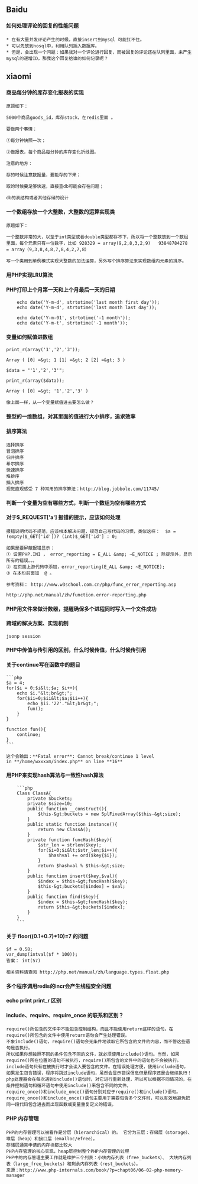 
## Baidu 

#### 如何处理评论的回复的性能问题
    * 在有大量并发评论产生的时候，直接insert到mysql 可能扛不住。
    * 可以先放到nosql中，利用队列插入数据库。
    * 但是，会出现一个问题：如果我对一个评论进行回复，而被回复的评论还在队列里面，未产生mysql的递增ID，那我这个回复给谁的如何记录呢？

#### 


## xiaomi

#### 商品每分钟的库存变化报表的实现

    原题如下：

    5000个商品goods_id，库存stock，在redis里面 。  

    要做两个事情：

    ①每分钟快照一次；

    ②做报表，每个商品每分钟的库存变化折线图。

    注意的地方：

    存的时候注意数据量，要能存的下来；

    取的时候要足够快速，直接查db可能会存在问题；

    db的表结构或者其他存储的设计

#### 一个数组存放一个大整数，大整数的运算实现类

    原题如下：

    一个整数非常的大，以至于int类型或者double类型都存不下，所以将一个整数放到一个数组里面，每个元素只有一位数字，比如 928329 = array(9,2,8,3,2,9)   93848784278 = array（9,3,8,4,8,7,8,4,2,7,8）
    
    写一个类用到单例模式实现大整数的加法运算，另外写个排序算法来实现数组内元素的排序。


#### 用PHP实现LRU算法


#### PHP打印上个月第一天和上个月最后一天的日期

        echo date('Y-m-d', strtotime('last month first day'));
        echo date('Y-m-d', strtotime('last month last day'));

        echo date('Y-m-01', strtotime('-1 month'));
        echo date('Y-m-t', strtotime('-1 month'));

#### 变量如何赋值进数组

    print_r(array('1','2','3'));

    Array ( [0] =&gt; 1 [1] =&gt; 2 [2] =&gt; 3 ) 

    $data = "'1','2','3'";

    print_r(array($data));

    Array ( [0] =&gt; '1','2','3' )

    像上面一样，从一个变量赋值进去要怎么做？


#### 整型的一维数组，对其里面的值进行大小排序，追求效率
    
#### 排序算法

    选择排序
    冒泡排序
    归并排序
    希尔排序
    快速排序
    堆排序
    插入排序
    视觉直观感受 7 种常用的排序算法：http://blog.jobbole.com/11745/

#### 判断一个变量为空有哪些方式，判断一个数组为空有哪些方式

#### 对于$_REQUEST['a'] 报错的提示，应该如何处理

    报错说明代码不规范，应该根本解决问题，规范自己写代码的习惯，类似这样：  $a = !empty($_GET['id'])? (int)$_GET['id'] : 0; 

    如果是要屏蔽报错显示：
    ① 设置PHP.INI ， error_reporting = E_ALL &amp; ~E_NOTICE ; 除提示外，显示所有的错误。。。
    ② 在页面上游代码中添加，error_reporting(E_ALL &amp; ~E_NOTICE);
    ③ 在本句前面加  @ 。

    参考资料： http://www.w3school.com.cn/php/func_error_reporting.asp

    http://php.net/manual/zh/function.error-reporting.php


#### PHP用文件来做计数器，提醒确保多个进程同时写入一个文件成功


#### 跨域的解决方案、实现机制
    
    jsonp session

#### PHP中传值与传引用的区别，什么时候传值，什么时候传引用

#### 关于continue写在函数中的题目
    ```php
    $a = 4;
    for($i = 0;$i&lt;$a; $i++){
        echo $i."&lt;br&gt;";
        for($ii=0;$ii&lt;$a;$ii++){
            echo $ii.'22'."&lt;br&gt;";
            fun();
        }
    }

    function fun(){
        continue;
    }
    ```

    这个会输出：**Fatal error**: Cannot break/continue 1 level in **/home/wxxxxm/index.php** on line **16**


#### 用PHP来实现hash算法与一致性hash算法
        ```php
        Class ClassA{
            private $buckets;
            private $size=10;
            public function __construct(){
                $this-&gt;buckets = new SplFixedArray($this-&gt;size);
            }
            public static function instance(){
                return new ClassA();
            }
            private function funcHash($key){
                $str_len = strlen($key);
                for($i=0;$i&lt;$str_len;$i++){
                    $hashval += ord($key{$i});
                }
                return $hashval % $this-&gt;size;
            }
            public function insert($key,$val){
                $index = $this-&gt;funcHash($key);
                $this-&gt;buckets[$index] = $val;
            }
            public function find($key){
                $index = $this-&gt;funcHash($key);
                return $this-&gt;buckets[$index];
            }
        }
        ```


#### 关于 floor((0.1+0.7)*10)=7 的问题

    $f = 0.58;
    var_dump(intval($f * 100));
    答案： int(57)

    相关资料请查阅 http://php.net/manual/zh/language.types.float.php


#### 多个程序调用redis的incr会产生线程安全问题

#### echo print print_r 区别

#### include、require、require_once 的联系和区别？

    require()所包含的文件中不能包含控制结构，而且不能使用return这样的语句。在require()所包含的文件中使用return语句会产生处理错误。
    不象include()语句，require()语句会无条件地读取它所包含的文件的内容，而不管这些语句是否执行。
    所以如果你想按照不同的条件包含不同的文件，就必须使用include()语句。当然，如果require()所在位置的语句不被执行，require()所包含的文件中的语句也不会被执行。 include语句只有在被执行时才会读入要包含的文件。在错误处理方便，使用include语句，如果发生包含错误，程序将跳过include语句，虽然会显示错误信息但是程序还是会继续执行！                                              php处理器会在每次遇到include()语句时，对它进行重新处理，所以可以根据不同情况的，在条件控制语句和循环语句中使用include()来包含不同的文件。                                                                                             require_once()和include_once()语句分别对应于require()和include()语句。require_once()和include_once()语句主要用于需要包含多个文件时，可以有效地避免把同一段代码包含进去而出现函数或变量重复定义的错误。



#### PHP 内存管理

    PHP的内存管理可以被看作是分层（hierarchical）的。 它分为三层：存储层（storage）、堆层（heap）和接口层（emalloc/efree）。
    存储层通常申请的内存块都比较大
    PHP内存管理的核心实现，heap层控制整个PHP内存管理的过程
    PHP中的内存管理主要工作就是维护三个列表：小块内存列表（free_buckets）、 大块内存列表（large_free_buckets）和剩余内存列表（rest_buckets）。
    来源：http://www.php-internals.com/book/?p=chapt06/06-02-php-memory-manager


